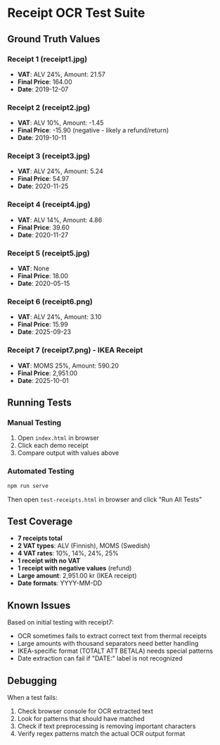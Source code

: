 # Receipt OCR Test Suite

## Ground Truth Values

### Receipt 1 (receipt1.jpg)

- **VAT**: ALV 24%, Amount: 21.57
- **Final Price**: 164.00
- **Date**: 2019-12-07

### Receipt 2 (receipt2.jpg)

- **VAT**: ALV 10%, Amount: -1.45
- **Final Price**: -15.90 (negative - likely a refund/return)
- **Date**: 2019-10-11

### Receipt 3 (receipt3.jpg)

- **VAT**: ALV 24%, Amount: 5.24
- **Final Price**: 54.97
- **Date**: 2020-11-25

### Receipt 4 (receipt4.jpg)

- **VAT**: ALV 14%, Amount: 4.86
- **Final Price**: 39.60
- **Date**: 2020-11-27

### Receipt 5 (receipt5.jpg)

- **VAT**: None
- **Final Price**: 18.00
- **Date**: 2020-05-15

### Receipt 6 (receipt6.png)

- **VAT**: ALV 24%, Amount: 3.10
- **Final Price**: 15.99
- **Date**: 2025-09-23

### Receipt 7 (receipt7.png) - IKEA Receipt

- **VAT**: MOMS 25%, Amount: 590.20
- **Final Price**: 2,951.00
- **Date**: 2025-10-01

## Running Tests

### Manual Testing

1. Open `index.html` in browser
2. Click each demo receipt
3. Compare output with values above

### Automated Testing

```bash
npm run serve
```

Then open `test-receipts.html` in browser and click "Run All Tests"

## Test Coverage

- **7 receipts total**
- **2 VAT types**: ALV (Finnish), MOMS (Swedish)
- **4 VAT rates**: 10%, 14%, 24%, 25%
- **1 receipt with no VAT**
- **1 receipt with negative values** (refund)
- **Large amount**: 2,951.00 kr (IKEA receipt)
- **Date formats**: YYYY-MM-DD

## Known Issues

Based on initial testing with receipt7:

- OCR sometimes fails to extract correct text from thermal receipts
- Large amounts with thousand separators need better handling
- IKEA-specific format (TOTALT ATT BETALA) needs special patterns
- Date extraction can fail if "DATE:" label is not recognized

## Debugging

When a test fails:

1. Check browser console for OCR extracted text
2. Look for patterns that should have matched
3. Check if text preprocessing is removing important characters
4. Verify regex patterns match the actual OCR output format

